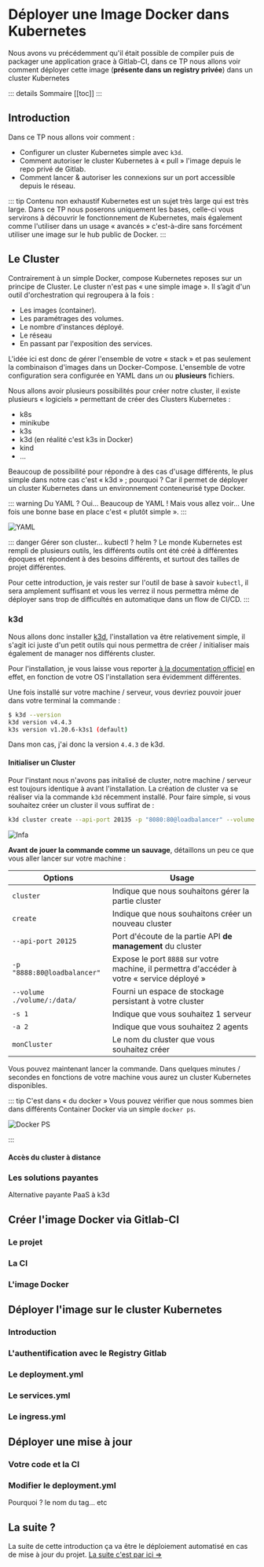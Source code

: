 # Déployer une Image Docker dans Kubernetes

Nous avons vu précédemment qu'il était possible de compiler puis de packager une application grace à Gitlab-CI, dans ce TP nous allons voir comment déployer cette image (**présente dans un registry privée**) dans un cluster Kubernetes

::: details Sommaire [[toc]] :::

## Introduction

Dans ce TP nous allons voir comment :

- Configurer un cluster Kubernetes simple avec `k3d`.
- Comment autoriser le cluster Kubernetes à « pull » l'image depuis le repo privé de Gitlab.
- Comment lancer & autoriser les connexions sur un port accessible depuis le réseau.

::: tip Contenu non exhaustif
Kubernetes est un sujet très large qui est très large. Dans ce TP nous poserons uniquement les bases, celle-ci vous servirons à découvrir le fonctionnement de Kubernetes, mais également comme l'utiliser dans un usage « avancés » c'est-à-dire sans forcément utiliser une image sur le hub public de Docker. :::

## Le Cluster

Contrairement à un simple Docker, compose Kubernetes reposes sur un principe de Cluster. Le cluster n'est pas « une simple image ». Il s’agit d'un outil d'orchestration qui regroupera à la fois :

- Les images (container).
- Les paramétrages des volumes.
- Le nombre d'instances déployé.
- Le réseau
- En passant par l'exposition des services.

L'idée ici est donc de gérer l'ensemble de votre « stack » et pas seulement la combinaison d'images dans un Docker-Compose. L'ensemble de votre configuration sera configurée en YAML dans _un_ ou **plusieurs** fichiers.

Nous allons avoir plusieurs possibilités pour créer notre cluster, il existe plusieurs « logiciels » permettant de créer des Clusters Kubernetes :

- k8s
- minikube
- k3s
- k3d (en réalité c'est k3s in Docker)
- kind
- …

Beaucoup de possibilité pour répondre à des cas d'usage différents, le plus simple dans notre cas c'est « k3d » ; pourquoi ? Car il permet de déployer un cluster Kubernetes dans un environnement conteneurisé type Docker.

::: warning Du YAML ?
Oui… Beaucoup de YAML ! Mais vous allez voir… Une fois une bonne base en place c'est « plutôt simple ».
:::

![YAML](./res/yaml.jpeg)

::: danger Gérer son cluster… kubectl ? helm ?
Le monde Kubernetes est rempli de plusieurs outils, les différents outils ont été créé à différentes époques et répondent à des besoins différents, et surtout des tailles de projet différentes.

Pour cette introduction, je vais rester sur l'outil de base à savoir `kubectl`, il sera amplement suffisant et vous les verrez il nous permettra même de déployer sans trop de difficultés en automatique dans un flow de CI/CD.
:::

### k3d

Nous allons donc installer [k3d](https://k3d.io/), l'installation va être relativement simple, il s'agit ici juste d'un petit outils qui nous permettra de créer / initialiser mais également de manager nos différents cluster.

Pour l'installation, je vous laisse vous reporter [à la documentation officiel](https://github.com/rancher/k3d#get) en effet, en fonction de votre OS l'installation sera évidemment différentes.

Une fois installé sur votre machine / serveur, vous devriez pouvoir jouer dans votre terminal la commande :

```sh
$ k3d --version
k3d version v4.4.3
k3s version v1.20.6-k3s1 (default)
```

Dans mon cas, j'ai donc la version `4.4.3` de k3d.

#### Initialiser un Cluster

Pour l'instant nous n'avons pas initalisé de cluster, notre machine / serveur est toujours identique à avant l'installation. La création de cluster va se réaliser via la commande `k3d` récemment installé. Pour faire simple, si vous souhaitez créer un cluster il vous suffirat de :

```sh
k3d cluster create --api-port 20135 -p "8080:80@loadbalancer" --volume ./volume/:/data/ -s 1 -a 2 monCluster
```

![Infa](./res/infra.webp)

**Avant de jouer la commande comme un sauvage**, détaillons un peu ce que vous aller lancer sur votre machine :

| Options                     | Usage                                                                                       |
| --------------------------- | ------------------------------------------------------------------------------------------- |
| `cluster`                   | Indique que nous souhaitons gérer la partie cluster                                         |
| `create`                    | Indique que nous souhaitons créer un nouveau cluster                                        |
| `--api-port 20125`          | Port d'écoute de la partie API **de management** du cluster                                 |
| `-p "8888:80@loadbalancer"` | Expose le port `8888` sur votre machine, il permettra d'accéder à votre « service déployé » |
| `--volume ./volume/:/data/` | Fourni un espace de stockage persistant à votre cluster                                     |
| `-s 1`                      | Indique que vous souhaitez 1 serveur                                                        |
| `-a 2`                      | Indique que vous souhaitez 2 agents                                                         |
| `monCluster`                | Le nom du cluster que vous souhaitez créer                                                  |

Vous pouvez maintenant lancer la commande. Dans quelques minutes / secondes en fonctions de votre machine vous aurez un cluster Kubernetes disponibles.

::: tip C'est dans « du docker »
Vous pouvez vérifier que nous sommes bien dans différents Container Docker via un simple `docker ps`.

![Docker PS](./res/docker_ps.png)

:::

#### Accès du cluster à distance

### Les solutions payantes

Alternative payante PaaS à k3d

## Créer l'image Docker via Gitlab-CI

### Le projet

### La CI

### L'image Docker

## Déployer l'image sur le cluster Kubernetes

### Introduction

### L'authentification avec le Registry Gitlab

### Le deployment.yml

### Le services.yml

### Le ingress.yml

## Déployer une mise à jour

### Votre code et la CI

### Modifier le deployment.yml

Pourquoi ? le nom du tag… etc

## La suite ?

La suite de cette introduction ça va être le déploiement automatisé en cas de mise à jour du projet. [La suite c'est par ici =>](./cd-avec-kubernetes.md)
